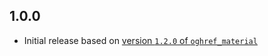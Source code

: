 ## 1.0.0

* Initial release based on [version `1.2.0` of `oghref_material`](https://pub.dev/packages/oghref_material)
